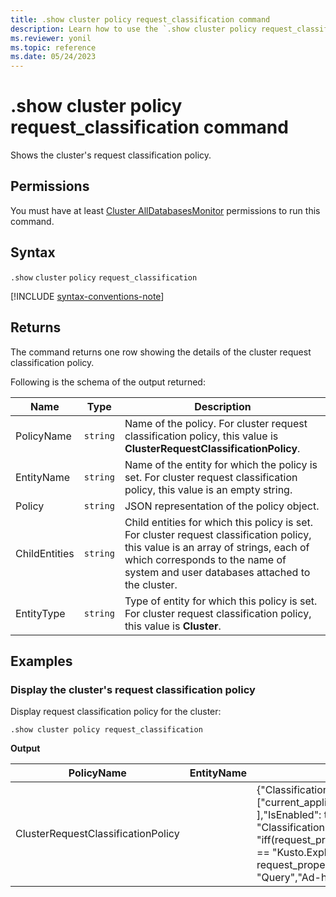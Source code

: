 ```yaml
---
title: .show cluster policy request_classification command
description: Learn how to use the `.show cluster policy request_classification` command to show the cluster's request classification policy.
ms.reviewer: yonil
ms.topic: reference
ms.date: 05/24/2023
---
```

# .show cluster policy request_classification command

Shows the cluster's request classification policy.

## Permissions

You must have at least [Cluster AllDatabasesMonitor](access-control/role-based-access-control.md) permissions to run this command.

## Syntax

`.show` `cluster` `policy` `request_classification`

[!INCLUDE [syntax-conventions-note](../../includes/syntax-conventions-note.md)]

## Returns

The command returns one row showing the details of the cluster request classification policy.

Following is the schema of the output returned:

| Name          | Type   | Description                                                                                                                                                                                                            |
|---------------|--------|------------------------------------------------------------------------------------------------------------------------------------------------------------------------------------------------------------------------|
| PolicyName    | `string` | Name of the policy. For cluster request classification policy, this value is **ClusterRequestClassificationPolicy**.                                                                                                   |
| EntityName    | `string` | Name of the entity for which the policy is set. For cluster request classification policy, this value is an empty string.                                                                                              |
| Policy        | `string` | JSON representation of the policy object.                                                                                                                                                                              |
| ChildEntities | `string` | Child entities for which this policy is set. For cluster request classification policy, this value is an array of strings, each of which corresponds to the name of system and user databases attached to the cluster. |
| EntityType    | `string` | Type of entity for which this policy is set. For cluster request classification policy, this value is **Cluster**.                                                                                                     |

## Examples

### Display the cluster's request classification policy

Display request classification policy for the cluster:

```kusto
.show cluster policy request_classification
```

**Output**

| PolicyName                         | EntityName | Policy                                                                                                                                                                                                                                                                   | ChildEntities                                                          | EntityType |
|------------------------------------|------------|--------------------------------------------------------------------------------------------------------------------------------------------------------------------------------------------------------------------------------------------------------------------------|------------------------------------------------------------------------|------------|
| ClusterRequestClassificationPolicy |            | {"ClassificationProperties": ["current_application",  "request_type" ],"IsEnabled": true, "ClassificationFunction": "iff(request_properties.current_application == \"Kusto.Explorer\" and request_properties.request_type == \"Query\",\"Ad-hoc queries\",\"default\")"} | ["$systemdb", "KustoMonitoringPersistentDatabase", "YourDatabaseName"] | Cluster    |
